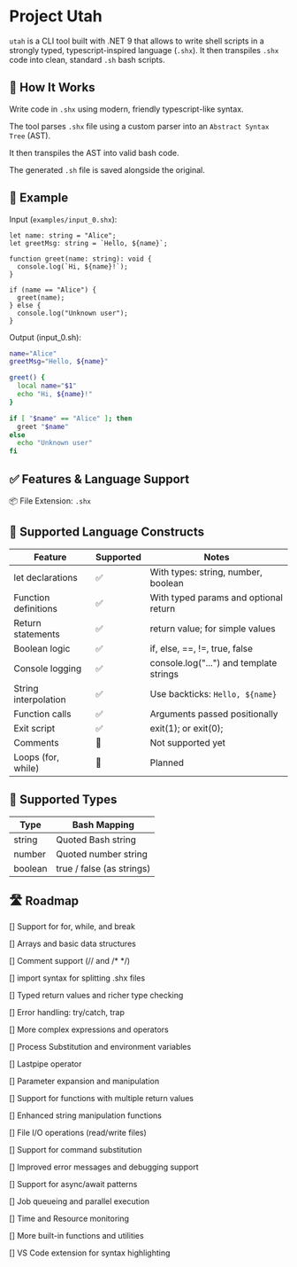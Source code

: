 # Project Utah

`utah` is a CLI tool built with .NET 9 that allows to write shell scripts in a strongly typed, typescript-inspired language (`.shx`). It then transpiles `.shx` code into clean, standard `.sh` bash scripts.

## 🚀 How It Works

Write code in `.shx` using modern, friendly typescript-like syntax.

The tool parses `.shx` file using a custom parser into an `Abstract Syntax Tree` (AST).

It then transpiles the AST into valid bash code.

The generated `.sh` file is saved alongside the original.

## 🧪 Example

Input (`examples/input_0.shx`):

```shx
let name: string = "Alice";
let greetMsg: string = `Hello, ${name}`;

function greet(name: string): void {
  console.log(`Hi, ${name}!`);
}

if (name == "Alice") {
  greet(name);
} else {
  console.log("Unknown user");
}
```

Output (input_0.sh):

```bash
name="Alice"
greetMsg="Hello, ${name}"

greet() {
  local name="$1"
  echo "Hi, ${name}!"
}

if [ "$name" == "Alice" ]; then
  greet "$name"
else
  echo "Unknown user"
fi
```

## ✅ Features & Language Support

📦 File Extension: `.shx`

## 🧠 Supported Language Constructs

| Feature | Supported | Notes
|---------|-----------|-----------------------
| let declarations | ✅ | With types: string, number, boolean
| Function definitions | ✅ | With typed params and optional return
| Return statements | ✅ | return value; for simple values
| Boolean logic | ✅ | if, else, ==, !=, true, false
| Console logging | ✅ | console.log("...") and template strings
| String interpolation | ✅ | Use backticks: `Hello, ${name}`
| Function calls | ✅ | Arguments passed positionally
| Exit script | ✅ | exit(1); or exit(0);
| Comments | 🚧 | Not supported yet
| Loops (for, while) | 🚧 | Planned

## 🧩 Supported Types

| Type | Bash Mapping
|------|--------------
| string | Quoted Bash string
| number | Quoted number string
| boolean | true / false (as strings)

## 🛣 Roadmap

[] Support for for, while, and break

[] Arrays and basic data structures

[] Comment support (// and /* */)

[] import syntax for splitting .shx files

[] Typed return values and richer type checking

[] Error handling: try/catch, trap

[] More complex expressions and operators

[] Process Substitution and environment variables

[] Lastpipe operator

[] Parameter expansion and manipulation

[] Support for functions with multiple return values

[] Enhanced string manipulation functions

[] File I/O operations (read/write files)

[] Support for command substitution

[] Improved error messages and debugging support

[] Support for async/await patterns

[] Job queueing and parallel execution

[] Time and Resource monitoring

[] More built-in functions and utilities

[] VS Code extension for syntax highlighting
